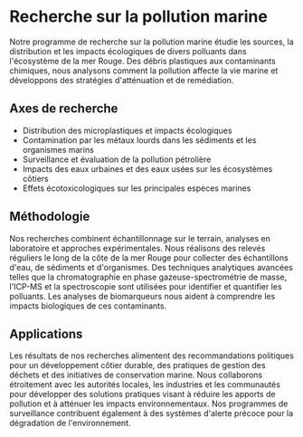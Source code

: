 # Recherche sur la pollution marine

Notre programme de recherche sur la pollution marine étudie les sources, la distribution et les impacts écologiques de divers polluants dans l'écosystème de la mer Rouge. Des débris plastiques aux contaminants chimiques, nous analysons comment la pollution affecte la vie marine et développons des stratégies d'atténuation et de remédiation.

## Axes de recherche
- Distribution des microplastiques et impacts écologiques
- Contamination par les métaux lourds dans les sédiments et les organismes marins
- Surveillance et évaluation de la pollution pétrolière
- Impacts des eaux urbaines et des eaux usées sur les écosystèmes côtiers
- Effets écotoxicologiques sur les principales espèces marines

## Méthodologie
Nos recherches combinent échantillonnage sur le terrain, analyses en laboratoire et approches expérimentales. Nous réalisons des relevés réguliers le long de la côte de la mer Rouge pour collecter des échantillons d'eau, de sédiments et d'organismes. Des techniques analytiques avancées telles que la chromatographie en phase gazeuse-spectrométrie de masse, l'ICP-MS et la spectroscopie sont utilisées pour identifier et quantifier les polluants. Les analyses de biomarqueurs nous aident à comprendre les impacts biologiques de ces contaminants.

## Applications
Les résultats de nos recherches alimentent des recommandations politiques pour un développement côtier durable, des pratiques de gestion des déchets et des initiatives de conservation marine. Nous collaborons étroitement avec les autorités locales, les industries et les communautés pour développer des solutions pratiques visant à réduire les apports de pollution et à atténuer les impacts environnementaux. Nos programmes de surveillance contribuent également à des systèmes d'alerte précoce pour la dégradation de l'environnement.

